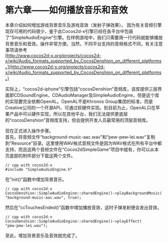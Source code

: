 # 第六章——如何播放音乐和音效

本章介绍如何增加游戏背景音乐及游戏音效（发射子弹效果）。
因为有关音频引擎现存可用的代码很少，鉴于此Cocos2d-x引擎已经在各平台中包装了“SimpleAudioEngine”引擎。在样例游戏中，我们只需要用一行代码就能够播放背景音乐和音效。操作非常方便。当然，不同平台支持的音频格式不同，有关注意事项请参考          
[http://www.cocos2d-x.org/projects/cocos2d-x/wiki/Audio_formats_supported_by_CocosDenshion_on_different_platforms。](http://www.cocos2d-x.org/projects/cocos2d-x/wiki/Audio_formats_supported_by_CocosDenshion_on_different_platforms。)

实际上，“cocos2d-iphone”引擎包括“cocosDenshion”音频库，该库提供三层界面即CDSoundEngine、CDAudioManager及SimpleAudioEngine，但是这个库的实现要完全依赖OpenAL。OpenAL不是Khronos Group集团的标准，而是Creative公司的一个开源API，可通过软硬件实现。到目前为止，OpenAL只在苹果产品中可以硬件实现，所以在其他平台，我们无法提供更底层的“cocosDenshion”音频库支持，但会提供开发人员最常用的顶层音频库。

现在正式进入操作步骤。        
首先，将音频文件“background-music-aac.wav”和“pew-pew-lei.wav”复制到“Resource”目录。这里使用WAV格式音频文件是因为WAV格式在所有平台中都支持，而且这两个音频文件在“Cocos2dSimpleGame”项目中就有，你可以从本页底部的附件部分下载这两个文件。

	// cpp with cocos2d-x
	#include "SimpleAudioEngine.h"    


在“init()”函数中增加背景音乐。

	// cpp with cocos2d-x
	CocosDenshion::SimpleAudioEngine::sharedEngine()->playBackgroundMusic(
	"background-music-aac.wav", true);

然后在“ccTouchesEnded()”函数中增加播放音效，这时子弹发射便会发出音效。

	// cpp with cocos2d-x
	CocosDenshion::SimpleAudioEngine::sharedEngine()->playEffect(
	"pew-pew-lei.wav");    


至此，增加背景音乐及音效就完成了。
